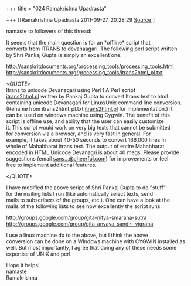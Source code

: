 +++
title = "024 Ramakrishna Upadrasta"

+++
[[Ramakrishna Upadrasta	2011-09-27, 20:28:29 [Source](https://groups.google.com/g/samskrita/c/HnH0157MGVE)]]



namaste to followers of this thread:

It seems that the main question is for an \*offline\* script that  
converts from ITRANS to devanaagari. The following perl script written  
by Shri Pankaj Gupta is simply an excellent one.

<http://sanskritdocuments.org/processing_tools/processing_tools.html>  
<http://sanskritdocuments.org/processing_tools/itrans2html_pl.txt>

\<QUOTE>  
Itrans to unicode Devanagari using Perl ! A Perl script  
[itrans2html.pl](http://itrans2html.pl) written by Pankaj Gupta to convert Itrans text to html  
containing unicode Devanagari for Linux/Unix command line conversion.  
(Rename from itrans2html_pl.txt [itrans2html.pl](http://itrans2html.pl) for implementation.) It  
can be used on windows machine using Cygwin. The benefit of this  
script is offline use, and ability that the user can easily customize  
it. This script would work on very big texts that cannot be submitted  
for conversion via a browser, and is very fast in general. For  
example, it takes about 40-50 seconds to convert 166,000 lines in  
whole of Mahabharat itrans text. The output of entire Mahabharat,  
encoded in HTML Unicode Devanagri is about 40 megs. Please provide  
suggestions (email [sans...@cheerful.com]()) for improvements or feel  
free to implement additional features.

\</QUOTE>

I have modified the above script of Shri Pankaj Gupta to do "stuff"  
for the mailing lists I run (like automatically select texts, send  
mails to subscribers of the groups, etc.). One can have a look at the  
mails of the following lists to see how excellently the script runs.

<http://groups.google.com/group/gita-nitya-smarana-sutra>  
<http://groups.google.com/group/gita-anvaya-sandhi-vigraha>

I use a linux machine do to the above, but I think the above  
conversion can be done on a WIndows machine with CYGWIN installed as  
well. But most importantly, I agree that doing any of these needs some  
expertise of UNIX and perl.

Hope it helps!  
namaste  
Ramakrishna  

